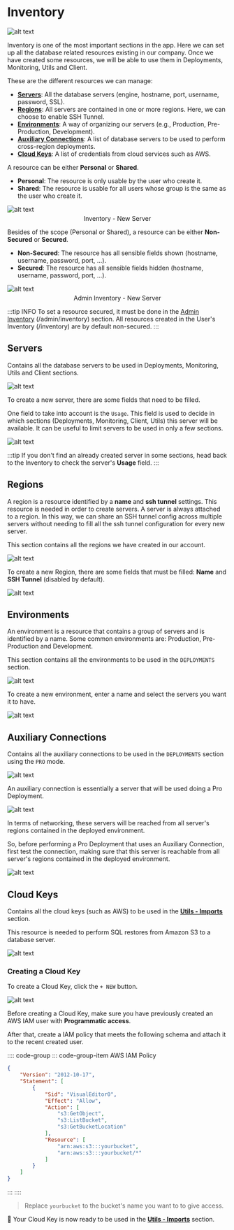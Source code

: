 # Inventory

![alt text](../../assets/inventory/inventory.png "Inventory - Bar")

Inventory is one of the most important sections in the app. Here we can set up all the database related resources existing in our company. Once we have created some resources, we will be able to use them in Deployments, Monitoring, Utils and Client.

These are the different resources we can manage:

- **[Servers](#servers)**: All the database servers (engine, hostname, port, username, password, SSL).
- **[Regions](#regions)**: All servers are contained in one or more regions. Here, we can choose to enable SSH Tunnel.
- **[Environments](#environments)**: A way of organizing our servers (e.g., Production, Pre-Production, Development).
- **[Auxiliary Connections](#auxiliary-connections)**: A list of database servers to be used to perform cross-region deployments.
- **[Cloud Keys](#cloud-keys)**: A list of credentials from cloud services such as AWS.

A resource can be either **Personal** or **Shared**.

- **Personal**: The resource is only usable by the user who create it.
- **Shared**: The resource is usable for all users whose group is the same as the user who create it.

![alt text](../../assets/inventory/servers-scope.png "Servers - Defining the Scope")

<p style="text-align:center; margin-top:-10px">Inventory - New Server</p>

Besides of the scope (Personal or Shared), a resource can be either **Non-Secured** or **Secured**.

- **Non-Secured**: The resource has all sensible fields shown (hostname, username, password, port, ...).
- **Secured**: The resource has all sensible fields hidden (hostname, username, password, port, ...).

![alt text](../../assets/inventory/servers-secured.png "Admin Servers - Defining the Secured")

<p style="text-align:center; margin-top:-10px">Admin Inventory - New Server</p>

:::tip INFO
To set a resource secured, it must be done in the [Admin Inventory](./administration#inventory-1) (/admin/inventory) section.
All resources created in the User's Inventory (/inventory) are by default non-secured.
:::

## Servers

Contains all the database servers to be used in Deployments, Monitoring, Utils and Client sections.

![alt text](../../assets/inventory/servers.png "Inventory - Servers")

To create a new server, there are some fields that need to be filled. 

One field to take into account is the `Usage`. This field is used to decide in which sections (Deployments, Monitoring, Client, Utils) this server will be available. It can be useful to limit servers to be used in only a few sections.

![alt text](../../assets/inventory/servers-new.png "Inventory - New Server")

:::tip
If you don't find an already created server in some sections, head back to the Inventory to check the server's **Usage** field.
:::

## Regions

A region is a resource identified by a **name** and **ssh tunnel** settings. This resource is needed in order to create servers. A server is always attached to a region. In this way, we can share an SSH tunnel config across multiple servers without needing to fill all the ssh tunnel configuration for every new server.

This section contains all the regions we have created in our account.

![alt text](../../assets/inventory/regions.png "Inventory - Regions")

To create a new Region, there are some fields that must be filled: **Name** and **SSH Tunnel** (disabled by default).

![alt text](../../assets/inventory/regions-new.png "Inventory - New Region")

## Environments

An environment is a resource that contains a group of servers and is identified by a name. Some common environments are: Production, Pre-Production and Development.

This section contains all the environments to be used in the `DEPLOYMENTS` section.

![alt text](../../assets/inventory/environments.png "Inventory - Environments")

To create a new environment, enter a name and select the servers you want it to have.

![alt text](../../assets/inventory/environments-new.png "Inventory - New Environment")

## Auxiliary Connections

Contains all the auxiliary connections to be used in the `DEPLOYMENTS` section using the `PRO` mode.

![alt text](../../assets/inventory/auxiliary.png "Inventory - Auxiliary Connections")

An auxiliary connection is essentially a server that will be used doing a Pro Deployment.

![alt text](../../assets/inventory/auxiliary-new.png "Inventory - New Auxiliary Connection")

In terms of networking, these servers will be reached from all server's regions contained in the deployed environment. 

So, before performing a Pro Deployment that uses an Auxiliary Connection, first test the connection, making sure that this server is reachable from all server's regions contained in the deployed environment.

![alt text](../../assets/inventory/auxiliary-test.png "Inventory - Test Auxiliary Connection")

## Cloud Keys

Contains all the cloud keys (such as AWS) to be used in the **[Utils - Imports](./utils#imports)** section.

This resource is needed to perform SQL restores from Amazon S3 to a database server.

![alt text](../../assets/inventory/cloud.png "Inventory - Cloud Keys")

### Creating a Cloud Key

To create a Cloud Key, click the `+ NEW` button.

![alt text](../../assets/inventory/cloud-new.png "Inventory - New Cloud Key")

Before creating a Cloud Key, make sure you have previously created an AWS IAM user with **Programmatic access**.

After that, create a IAM policy that meets the following schema and attach it to the recent created user.

:::: code-group
::: code-group-item AWS IAM Policy
```json
{
    "Version": "2012-10-17",
    "Statement": [
        {
            "Sid": "VisualEditor0",
            "Effect": "Allow",
            "Action": [
                "s3:GetObject",
                "s3:ListBucket",
                "s3:GetBucketLocation"
            ],
            "Resource": [
                "arn:aws:s3:::yourbucket",
                "arn:aws:s3:::yourbucket/*"
            ]
        }
    ]
}
```
:::
::::

> Replace `yourbucket` to the bucket's name you want to to give access.

🚀 Your Cloud Key is now ready to be used in the **[Utils - Imports](./utils#imports)** section.